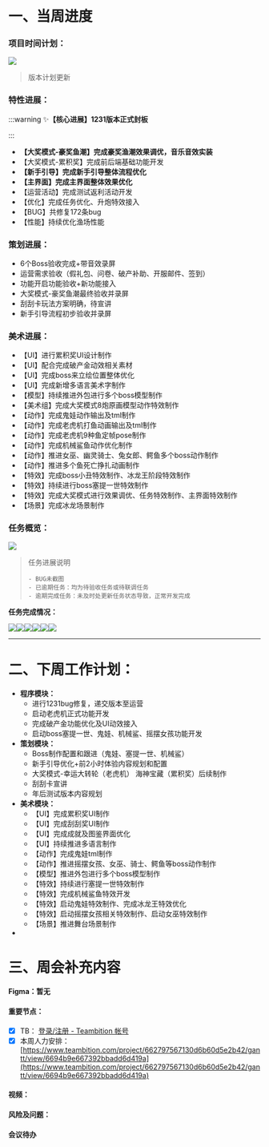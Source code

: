 # 一、当周进度
### 项目时间计划：
![](https://cdn.nlark.com/yuque/0/2025/png/12926950/1736251055236-cb35d924-431a-4e91-8c16-59eb48e5b72a.png)

> 版本计划更新
>

### 特性进展：
:::warning
✨**【核心进展】1231版本正式封板**

:::

+ **【大奖模式-豪奖鱼潮】完成豪奖渔潮效果调优，音乐音效实装**
+ 【大奖模式-累积奖】完成前后端基础功能开发
+ **【新手引导】完成新手引导整体流程优化**
+ **【主界面】完成主界面整体效果优化**
+ 【运营活动】完成测试返利活动开发
+ 【优化】完成任务优化、升炮特效接入
+ 【BUG】共修复172条bug  
+ 【性能】持续优化渔场性能

### 策划进展：
+ 6个Boss验收完成+带音效录屏
+ 运营需求验收（假礼包、问卷、破产补助、开服邮件、签到）
+ 功能开启功能验收+新功能接入
+ 大奖模式-豪奖鱼潮最终验收并录屏
+ 刮刮卡玩法方案明确，待宣讲
+ 新手引导流程初步验收并录屏  

### 美术进展：
+ 【UI】进行累积奖UI设计制作
+ 【UI】配合完成破产金动效相关素材
+ 【UI】完成boss来立绘位置整体优化
+ 【UI】完成新增多语言美术字制作
+ 【模型】持续推进外包进行多个boss模型制作
+ 【美术组】完成大奖模式8炮原画模型动作特效制作
+ 【动作】完成鬼娃动作输出及tml制作
+ 【动作】完成老虎机打鱼动画输出及tml制作
+ 【动作】完成老虎机9种鱼定帧pose制作
+ 【动作】完成机械鲨鱼动作优化制作
+ 【动作】推进女巫、幽灵骑士、兔女郎、鳄鱼多个boss动作制作
+ 【动作】推进多个鱼死亡挣扎动画制作
+ 【特效】完成boss小丑特效制作、冰龙王阶段特效制作
+ 【特效】持续进行boss塞提一世特效制作
+ 【特效】完成大奖模式进行效果调优、任务特效制作、主界面特效制作
+ 【场景】完成冰龙场景制作

### 任务概览：
![](https://cdn.nlark.com/yuque/0/2025/png/12926950/1736249280715-b3b318ad-d682-463f-9889-405d7e8a925a.png)

> 任务进展说明
>
>     - BUG未截图
>     - 已逾期任务：均为待验收任务或待联调任务
>     - 逾期完成任务：未及时处更新任务状态导致，正常开发完成
>

**任务完成情况：**

![](https://cdn.nlark.com/yuque/0/2025/png/12926950/1736249258043-95800d6a-67fc-495e-bb7f-5ed359c503e9.png)![](https://cdn.nlark.com/yuque/0/2025/png/12926950/1736249257771-0ee9a5b3-0ff5-4180-bfa6-c7fd137caf4c.png)![](https://cdn.nlark.com/yuque/0/2025/png/12926950/1736249257958-38c2daa2-a683-498f-93ba-96f9c53187bf.png)![](https://cdn.nlark.com/yuque/0/2025/png/12926950/1736249257773-c003245d-3538-40d6-bcb4-05a967331f9a.png)![](https://cdn.nlark.com/yuque/0/2025/png/12926950/1736249258382-b02244b7-56e7-4401-b063-6da3c3b37ec7.png)![](https://cdn.nlark.com/yuque/0/2025/png/12926950/1736249258116-d54f42d7-634b-4e17-a8d9-af834feaf2ef.png)

---

# 二、下周工作计划：
+ **程序模块：**
    - 进行1231bug修复，递交版本至运营
    - 启动老虎机正式功能开发
    - 完成破产金功能优化及UI动效接入
    - 启动boss塞提一世、鬼娃、机械鲨、摇摆女孩功能开发
+ **策划模块：**
    - Boss制作配置和跟进（鬼娃、塞提一世、机械鲨）
    - 新手引导优化+前2小时体验内容规划和配置
    - 大奖模式-幸运大转轮（老虎机） 海神宝藏（累积奖）后续制作
    - 刮刮卡宣讲
    - 年后测试版本内容规划  
+ **美术模块：**
    - 【UI】完成累积奖UI制作
    - 【UI】完成刮刮奖UI制作
    - 【UI】完成成就及图鉴界面优化
    - 【UI】持续推进多语言制作
    - 【动作】完成鬼娃tml制作
    - 【动作】推进摇摆女孩、女巫、骑士、鳄鱼等boss动作制作
    - 【模型】推进外包进行多个boss模型制作
    - 【特效】持续进行塞提一世特效制作
    - 【特效】完成机械鲨鱼特效开发
    - 【特效】启动鬼娃特效制作、完成冰龙王特效优化
    - 【特效】启动摇摆女孩相关特效制作、启动女巫特效制作
    - 【场景】推进舞台场景制作
+ 

# 三、周会补充内容
#### Figma：暂无
#### 重要节点：
- [x] TB：  [登录/注册 - Teambition 帐号](https://www.teambition.com/plugin/calendar)
- [x] 本周人力安排：  [https://www.teambition.com/project/662797567130d6b60d5e2b42/gantt/view/6694b9e667392bbadd6d419a](https://www.teambition.com/project/662797567130d6b60d5e2b42/gantt/view/6694b9e667392bbadd6d419a)

#### 视频：


#### 风险及问题：
#### 会议待办


